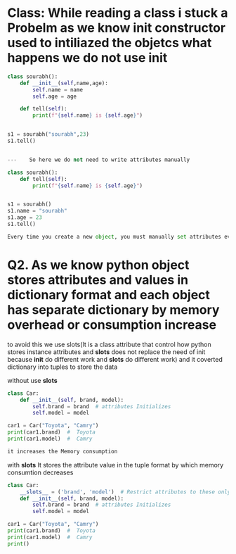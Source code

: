 # **Class:** While reading a class i stuck a Probelm as we know __init__ constructor used to intiliazed the objetcs what happens we do not use init

```.py
class sourabh():
    def __init__(self,name,age):
        self.name = name
        self.age = age

    def tell(self):
        print(f"{self.name} is {self.age}")   


s1 = sourabh("sourabh",23)
s1.tell()


---    So here we do not need to write attributes manually


```

```.py
class sourabh():
    def tell(self):
        print(f"{self.name} is {self.age}")


s1 = sourabh()
s1.name = "sourabh"
s1.age = 23
s1.tell()

Every time you create a new object, you must manually set attributes everytime.
```

# Q2. As we know python object stores attributes and  values in dictionary format and each object has separate dictionary by memory overhead or consumption increase
to avoid this we use slots(It is a class attribute that control how python stores instance attributes and __slots__ does not replace the need of init because __init__ do different work and __slots__ do different work) and it coverted dictionary into tuples to store the data

without use __slots__
```.py
class Car:
    def __init__(self, brand, model):
        self.brand = brand  # attributes Initializes 
        self.model = model  

car1 = Car("Toyota", "Camry")
print(car1.brand)  #  Toyota
print(car1.model)  #  Camry

it increases the Memory consumption

```

with __slots__ It stores the attribute value in the tuple format by which memory consumtion decreases
```.py
class Car:
    __slots__ = ('brand', 'model')  # Restrict attributes to these only
    def __init__(self, brand, model):
        self.brand = brand  # attributes Initializes 
        self.model = model  

car1 = Car("Toyota", "Camry")
print(car1.brand)  #  Toyota
print(car1.model)  #  Camry
print()  
```



